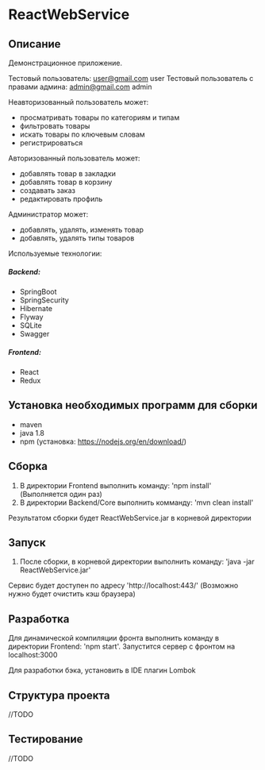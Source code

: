 # ReactWebService

## Описание

Демонстрационное приложение.

Тестовый пользователь: user@gmail.com  user
Тестовый пользователь с правами админа: admin@gmail.com  admin

Неавторизованный пользователь может:
- просматривать товары по категориям и типам
- фильтровать товары
- искать товары по ключевым словам
- регистрироваться

Авторизованный пользователь может:
- добавлять товар в закладки
- добавлять товар в корзину
- создавать заказ
- редактировать профиль

Администратор может:
- добавлять, удалять, изменять товар
- добавлять, удалять типы товаров

Используемые технологии:
##### Backend:
- SpringBoot
- SpringSecurity
- Hibernate
- Flyway
- SQLite
- Swagger

##### Frontend:
- React
- Redux


## Установка необходимых программ для сборки

- maven
- java 1.8
- npm (установка: https://nodejs.org/en/download/)


## Сборка

1. В директории Frontend выполнить команду: 'npm install' (Выполняется один раз)
2. В директории Backend/Core выполнить комманду: 'mvn clean install'

Результатом сборки будет ReactWebService.jar в корневой директории


## Запуск

1. После сборки, в корневой директории выполнить команду:  'java -jar ReactWebService.jar'

 Сервис будет доступен по адресу 'http://localhost:443/'  (Возможно нужно будет очистить кэш браузера)


## Разработка
 
Для динамической компиляции фронта выполнить команду в директории Frontend: 'npm start'. Запустится сервер с фронтом на
localhost:3000

Для разработки бэка, установить в IDE плагин Lombok

## Структура проекта

//TODO

## Тестирование

//TODO